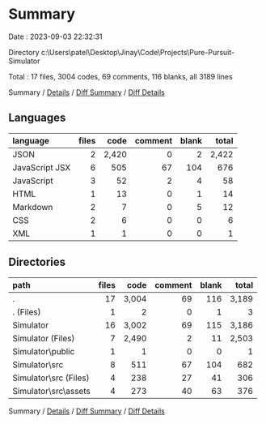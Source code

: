 # Summary

Date : 2023-09-03 22:32:31

Directory c:\\Users\\patel\\Desktop\\Jinay\\Code\\Projects\\Pure-Pursuit-Simulator

Total : 17 files,  3004 codes, 69 comments, 116 blanks, all 3189 lines

Summary / [Details](details.md) / [Diff Summary](diff.md) / [Diff Details](diff-details.md)

## Languages
| language | files | code | comment | blank | total |
| :--- | ---: | ---: | ---: | ---: | ---: |
| JSON | 2 | 2,420 | 0 | 2 | 2,422 |
| JavaScript JSX | 6 | 505 | 67 | 104 | 676 |
| JavaScript | 3 | 52 | 2 | 4 | 58 |
| HTML | 1 | 13 | 0 | 1 | 14 |
| Markdown | 2 | 7 | 0 | 5 | 12 |
| CSS | 2 | 6 | 0 | 0 | 6 |
| XML | 1 | 1 | 0 | 0 | 1 |

## Directories
| path | files | code | comment | blank | total |
| :--- | ---: | ---: | ---: | ---: | ---: |
| . | 17 | 3,004 | 69 | 116 | 3,189 |
| . (Files) | 1 | 2 | 0 | 1 | 3 |
| Simulator | 16 | 3,002 | 69 | 115 | 3,186 |
| Simulator (Files) | 7 | 2,490 | 2 | 11 | 2,503 |
| Simulator\\public | 1 | 1 | 0 | 0 | 1 |
| Simulator\\src | 8 | 511 | 67 | 104 | 682 |
| Simulator\\src (Files) | 4 | 238 | 27 | 41 | 306 |
| Simulator\\src\\assets | 4 | 273 | 40 | 63 | 376 |

Summary / [Details](details.md) / [Diff Summary](diff.md) / [Diff Details](diff-details.md)